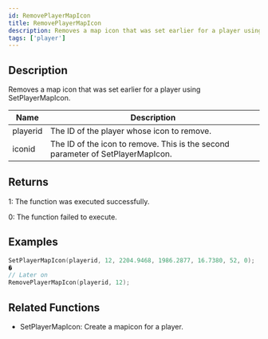 ```yaml
---
id: RemovePlayerMapIcon
title: RemovePlayerMapIcon
description: Removes a map icon that was set earlier for a player using SetPlayerMapIcon.
tags: ['player']
---
```


<TagLinks />

## Description

Removes a map icon that was set earlier for a player using SetPlayerMapIcon.


| Name | Description |
|------|-------------|
|playerid | The ID of the player whose icon to remove.|
|iconid | The ID of the icon to remove. This is the second parameter of SetPlayerMapIcon.|


## Returns

 1: The function was executed successfully. 

 0: The function failed to execute. 


## Examples


```c
SetPlayerMapIcon(playerid, 12, 2204.9468, 1986.2877, 16.7380, 52, 0);
�
// Later on
RemovePlayerMapIcon(playerid, 12);
```


## Related Functions


-  SetPlayerMapIcon: Create a mapicon for a player.